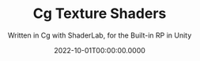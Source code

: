 ---
date: '2022-10-01T00:00:00.0000'
videosNames:
  - 3.mp4
  - 2.mp4
  - 1d.mp4
  - 1b.mp4
youtubeVideoIds:
  - G0M9q3efZ1M
title: Cg Texture Shaders
subtitle: Written in Cg with ShaderLab, for the Built-in RP in Unity
implementationDetails:
  - Texture manipulation shaders
  - Using the 2D Property type in ShaderLab and the sampler2D data type in Cg.
  - Mapping the uv coordinates to a texel using the tex2D function.
  - Flipping and rotating uv coordinates.
  - Ripple effect calculated using a radial vector to the center of the quad.
  - Transition and blending between textures using smoothstep.
tags:
  - Cg
  - Built-in RP
  - ShaderLab
  - Unity
  - Fragment Shader
technology: UnityEngine
category: Shaders
---